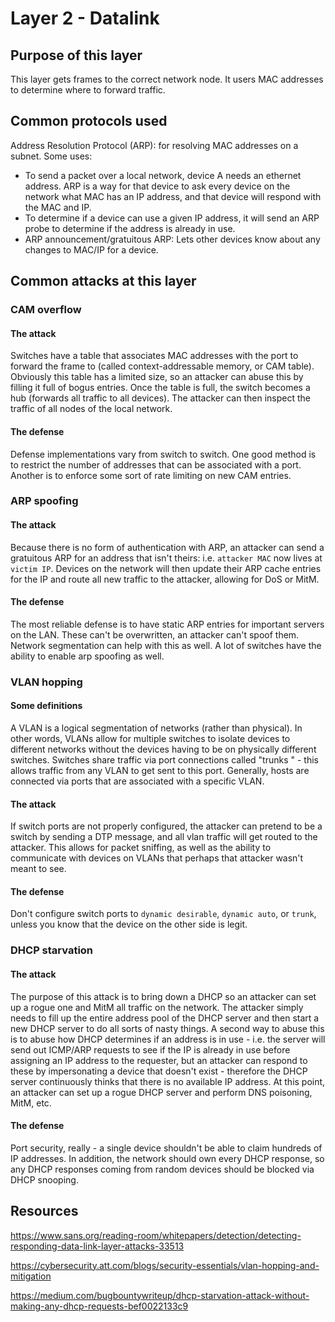 # Layer 2 - Datalink

## Purpose of this layer

This layer gets frames to the correct network node. It users MAC addresses to determine where to forward traffic.

## Common protocols used

Address Resolution Protocol (ARP): for resolving MAC addresses on a subnet. Some uses:

- To send a packet over a local network, device A needs an ethernet address. ARP is a way for
 that device to ask every device on the network what MAC has an IP address, and that device will respond with the MAC and IP.
- To determine if a device can use a given IP address, it will send an ARP probe to determine if
 the address is already in use.
- ARP announcement/gratuitous ARP: Lets other devices know about any changes to MAC/IP for a
 device.

## Common attacks at this layer
### CAM overflow
#### The attack
Switches have a table that associates MAC addresses with the port to forward the frame to
 (called context-addressable memory, or CAM table). Obviously this table has a limited size, so
  an attacker can abuse this by filling it full of bogus entries. Once the table is full, the
   switch becomes a hub (forwards all traffic to all devices). The attacker can then inspect the
    traffic of all nodes of the local network.

#### The defense
Defense implementations vary from switch to switch. One good method is to restrict the number of
 addresses that can be associated with a port. Another is to enforce some sort of rate limiting
  on new CAM entries.

### ARP spoofing
#### The attack
Because there is no form of authentication with ARP, an attacker can send a gratuitous ARP for
 an address that isn't theirs: i.e. `attacker MAC` now lives at `victim IP`. Devices on the
  network will then update their ARP cache entries for the IP and route all new traffic to the
   attacker, allowing for DoS or MitM.

#### The defense
The most reliable defense is to have static ARP entries for important servers on the LAN. These
 can't be overwritten, an attacker can't spoof them. Network segmentation can help with this as
  well. A lot of switches have the ability to enable arp spoofing as well.

### VLAN hopping
#### Some definitions
A VLAN is a logical segmentation of networks (rather than physical). In other words, VLANs allow
 for multiple switches to isolate devices to different networks without the devices having to be
  on physically different switches. Switches share traffic via port connections called "trunks
  " - this allows traffic from any VLAN to get sent to this port. Generally, hosts are connected
   via ports that are associated with a specific VLAN.

#### The attack
If switch ports are not properly configured, the attacker can pretend to be a switch by sending
 a DTP message, and all vlan traffic will get routed to the attacker. This allows for packet
  sniffing, as well as the ability to communicate with devices on VLANs that perhaps that
   attacker wasn't meant to see.

#### The defense
Don't configure switch ports to `dynamic desirable`, `dynamic auto`, or `trunk`, unless you know
 that the device on the other side is legit.

### DHCP starvation
#### The attack
The purpose of this attack is to bring down a DHCP so an attacker can set up a rogue one and
 MitM all traffic on the network. The attacker simply needs to fill up the entire address pool
  of the DHCP server and then start a new DHCP server to do all sorts of nasty things.
A second way to abuse this is to abuse how DHCP determines if an address is in use - i.e. the
 server will send out ICMP/ARP requests to see if the IP is already in use before assigning an
  IP address to the requester, but an attacker can respond to these by impersonating a device
   that doesn't exist - therefore the DHCP server continuously thinks that there is no available
    IP address. At this point, an attacker can set up a rogue DHCP server and perform DNS
     poisoning, MitM, etc.

#### The defense
Port security, really - a single device shouldn't be able to claim hundreds of IP addresses. In
 addition, the network should own every DHCP response, so any DHCP responses coming from random
  devices should be blocked via DHCP snooping.

## Resources
<https://www.sans.org/reading-room/whitepapers/detection/detecting-responding-data-link-layer-attacks-33513>

<https://cybersecurity.att.com/blogs/security-essentials/vlan-hopping-and-mitigation>

<https://medium.com/bugbountywriteup/dhcp-starvation-attack-without-making-any-dhcp-requests-bef0022133c9>